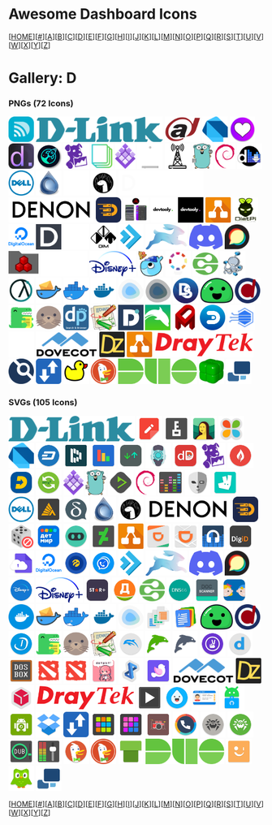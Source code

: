 # Awesome Dashboard Icons

[[HOME](..)][[#](gallery.md)][[A](gallery-a.md)][[B](gallery-b.md)][[C](gallery-c.md)][[D](gallery-d.md)][[E](gallery-e.md)][[F](gallery-f.md)][[G](gallery-g.md)][[H](gallery-h.md)][[I](gallery-i.md)][[J](gallery-j.md)][[K](gallery-k.md)][[L](gallery-l.md)][[M](gallery-m.md)][[N](gallery-n.md)][[O](gallery-o.md)][[P](gallery-p.md)][[Q](gallery-q.md)][[R](gallery-r.md)][[S](gallery-s.md)][[T](gallery-t.md)][[U](gallery-u.md)][[V](gallery-v.md)][[W](gallery-w.md)][[X](gallery-x.md)][[Y](gallery-y.md)][[Z](gallery-z.md)]

# Gallery: D

### PNGs (72 Icons)

<img src="../icons/d-link-wifi.png" alt="d-link-wifi" height="50"> <img src="../icons/d-link.png" alt="d-link" height="50"> <img src="../icons/dahua.png" alt="dahua" height="50"> <img src="../icons/dart.png" alt="dart" height="50"> <img src="../icons/dashboard-icons.png" alt="dashboard-icons" height="50"> <img src="../icons/dashdot.png" alt="dashdot" height="50"> <img src="../icons/dashy.png" alt="dashy" height="50"> <img src="../icons/datadog.png" alt="datadog" height="50"> <img src="../icons/davis.png" alt="davis" height="50"> <img src="../icons/dc-os.png" alt="dc-os" height="50"> <img src="../icons/dd-wrt-light.png" alt="dd-wrt-light" height="50"> <img src="../icons/dd-wrt.png" alt="dd-wrt" height="50"> <img src="../icons/ddns-updater.png" alt="ddns-updater" height="50"> <img src="../icons/debian.png" alt="debian" height="50"> <img src="../icons/deemix.png" alt="deemix" height="50"> <img src="../icons/dell.png" alt="dell" height="50"> <img src="../icons/deluge.png" alt="deluge" height="50"> <img src="../icons/deno-light.png" alt="deno-light" height="50"> <img src="../icons/deno.png" alt="deno" height="50"> <img src="../icons/denon-light.png" alt="denon-light" height="50"> <img src="../icons/denon.png" alt="denon" height="50"> <img src="../icons/deployarr.png" alt="deployarr" height="50"> <img src="../icons/develancacheui.png" alt="develancacheui" height="50"> <img src="../icons/devtooly-light.png" alt="devtooly-light" height="50"> <img src="../icons/devtooly.png" alt="devtooly" height="50"> <img src="../icons/diagrams-net.png" alt="diagrams-net" height="50"> <img src="../icons/dietpi.png" alt="dietpi" height="50"> <img src="../icons/digital-ocean.png" alt="digital-ocean" height="50"> <img src="../icons/dillinger.png" alt="dillinger" height="50"> <img src="../icons/dim-light.png" alt="dim-light" height="50"> <img src="../icons/dim.png" alt="dim" height="50"> <img src="../icons/directadmin.png" alt="directadmin" height="50"> <img src="../icons/directus.png" alt="directus" height="50"> <img src="../icons/discord.png" alt="discord" height="50"> <img src="../icons/discourse.png" alt="discourse" height="50"> <img src="../icons/diskover.png" alt="diskover" height="50"> <img src="../icons/disney-plus-light.png" alt="disney-plus-light" height="50"> <img src="../icons/disney-plus.png" alt="disney-plus" height="50"> <img src="../icons/diun.png" alt="diun" height="50"> <img src="../icons/diyhue.png" alt="diyhue" height="50"> <img src="../icons/dlna.png" alt="dlna" height="50"> <img src="../icons/docker-compose.png" alt="docker-compose" height="50"> <img src="../icons/docker-gc.png" alt="docker-gc" height="50"> <img src="../icons/docker-mailserver.png" alt="docker-mailserver" height="50"> <img src="../icons/docker-moby.png" alt="docker-moby" height="50"> <img src="../icons/docker.png" alt="docker" height="50"> <img src="../icons/dockge-light.png" alt="dockge-light" height="50"> <img src="../icons/dockge.png" alt="dockge" height="50"> <img src="../icons/dockstarter.png" alt="dockstarter" height="50"> <img src="../icons/docsify.png" alt="docsify" height="50"> <img src="../icons/docspell.png" alt="docspell" height="50"> <img src="../icons/docusaurus.png" alt="docusaurus" height="50"> <img src="../icons/docuseal.png" alt="docuseal" height="50"> <img src="../icons/dogpile.png" alt="dogpile" height="50"> <img src="../icons/dokuwiki.png" alt="dokuwiki" height="50"> <img src="../icons/dolibarr.png" alt="dolibarr" height="50"> <img src="../icons/dolphin.png" alt="dolphin" height="50"> <img src="../icons/domainmod.png" alt="domainmod" height="50"> <img src="../icons/domoticz.png" alt="domoticz" height="50"> <img src="../icons/dopplertask.png" alt="dopplertask" height="50"> <img src="../icons/double-take.png" alt="double-take" height="50"> <img src="../icons/dovecot.png" alt="dovecot" height="50"> <img src="../icons/dozzle.png" alt="dozzle" height="50"> <img src="../icons/draw.png" alt="draw" height="50"> <img src="../icons/draytek.png" alt="draytek" height="50"> <img src="../icons/drone.png" alt="drone" height="50"> <img src="../icons/droppy.png" alt="droppy" height="50"> <img src="../icons/duckdns.png" alt="duckdns" height="50"> <img src="../icons/duckduckgo.png" alt="duckduckgo" height="50"> <img src="../icons/duo.png" alt="duo" height="50"> <img src="../icons/duplicacy.png" alt="duplicacy" height="50"> <img src="../icons/duplicati.png" alt="duplicati" height="50">

### SVGs (105 Icons)

<img src="../icons/d-link.svg" alt="d-link" height="50"> <img src="../icons/d-notes.svg" alt="d-notes" height="50"> <img src="../icons/d00r.svg" alt="d00r" height="50"> <img src="../icons/dailyart.svg" alt="dailyart" height="50"> <img src="../icons/dailyhunt.svg" alt="dailyhunt" height="50"> <img src="../icons/dart.svg" alt="dart" height="50"> <img src="../icons/dash-wallet.svg" alt="dash-wallet" height="50"> <img src="../icons/dashlane.svg" alt="dashlane" height="50"> <img src="../icons/data-counter-widget.svg" alt="data-counter-widget" height="50"> <img src="../icons/data-monitor.svg" alt="data-monitor" height="50"> <img src="../icons/databot.svg" alt="databot" height="50"> <img src="../icons/datadex.svg" alt="datadex" height="50"> <img src="../icons/datadog.svg" alt="datadog" height="50"> <img src="../icons/dataeye.svg" alt="dataeye" height="50"> <img src="../icons/datovka.svg" alt="datovka" height="50"> <img src="../icons/davx-5.svg" alt="davx-5" height="50"> <img src="../icons/dc-os.svg" alt="dc-os" height="50"> <img src="../icons/ddns-updater.svg" alt="ddns-updater" height="50"> <img src="../icons/deadbeef.svg" alt="deadbeef" height="50"> <img src="../icons/debian.svg" alt="debian" height="50"> <img src="../icons/deezer.svg" alt="deezer" height="50"> <img src="../icons/deflemask.svg" alt="deflemask" height="50"> <img src="../icons/deliveroo.svg" alt="deliveroo" height="50"> <img src="../icons/dell.svg" alt="dell" height="50"> <img src="../icons/dellin.svg" alt="dellin" height="50"> <img src="../icons/deltachat.svg" alt="deltachat" height="50"> <img src="../icons/deluge.svg" alt="deluge" height="50"> <img src="../icons/deno.svg" alt="deno" height="50"> <img src="../icons/denon.svg" alt="denon" height="50"> <img src="../icons/deployarr.svg" alt="deployarr" height="50"> <img src="../icons/derandom.svg" alt="derandom" height="50"> <img src="../icons/detmir.svg" alt="detmir" height="50"> <img src="../icons/devhub.svg" alt="devhub" height="50"> <img src="../icons/deviantart.svg" alt="deviantart" height="50"> <img src="../icons/diagrams-net.svg" alt="diagrams-net" height="50"> <img src="../icons/didi-food.svg" alt="didi-food" height="50"> <img src="../icons/didi.svg" alt="didi" height="50"> <img src="../icons/difm-radio.svg" alt="difm-radio" height="50"> <img src="../icons/digid.svg" alt="digid" height="50"> <img src="../icons/digilocker.svg" alt="digilocker" height="50"> <img src="../icons/digital-ocean.svg" alt="digital-ocean" height="50"> <img src="../icons/dijital-operator.svg" alt="dijital-operator" height="50"> <img src="../icons/dingtone.svg" alt="dingtone" height="50"> <img src="../icons/directadmin.svg" alt="directadmin" height="50"> <img src="../icons/directus.svg" alt="directus" height="50"> <img src="../icons/discord.svg" alt="discord" height="50"> <img src="../icons/discourse.svg" alt="discourse" height="50"> <img src="../icons/disney-plus-alt.svg" alt="disney-plus-alt" height="50"> <img src="../icons/disney-plus.svg" alt="disney-plus" height="50"> <img src="../icons/disney-star-plus.svg" alt="disney-star-plus" height="50"> <img src="../icons/dixy.svg" alt="dixy" height="50"> <img src="../icons/dlna.svg" alt="dlna" height="50"> <img src="../icons/dns66.svg" alt="dns66" height="50"> <img src="../icons/doc-scanner.svg" alt="doc-scanner" height="50"> <img src="../icons/dochki-sinochki.svg" alt="dochki-sinochki" height="50"> <img src="../icons/docker-alt.svg" alt="docker-alt" height="50"> <img src="../icons/docker-mailserver.svg" alt="docker-mailserver" height="50"> <img src="../icons/docker-moby.svg" alt="docker-moby" height="50"> <img src="../icons/docker.svg" alt="docker" height="50"> <img src="../icons/dockge-light.svg" alt="dockge-light" height="50"> <img src="../icons/docs-to-go.svg" alt="docs-to-go" height="50"> <img src="../icons/docs-viewer.svg" alt="docs-viewer" height="50"> <img src="../icons/docsify.svg" alt="docsify" height="50"> <img src="../icons/docspell.svg" alt="docspell" height="50"> <img src="../icons/doctolib.svg" alt="doctolib" height="50"> <img src="../icons/docusaurus.svg" alt="docusaurus" height="50"> <img src="../icons/docuseal.svg" alt="docuseal" height="50"> <img src="../icons/dokuwiki.svg" alt="dokuwiki" height="50"> <img src="../icons/dolphin-emu.svg" alt="dolphin-emu" height="50"> <img src="../icons/dolphin-web-browser.svg" alt="dolphin-web-browser" height="50"> <img src="../icons/dolphin-zero-browser.svg" alt="dolphin-zero-browser" height="50"> <img src="../icons/dontkillmyapp.svg" alt="dontkillmyapp" height="50"> <img src="../icons/doodle.svg" alt="doodle" height="50"> <img src="../icons/dosbox.svg" alt="dosbox" height="50"> <img src="../icons/dota-2.svg" alt="dota-2" height="50"> <img src="../icons/dota.svg" alt="dota" height="50"> <img src="../icons/dotpict.svg" alt="dotpict" height="50"> <img src="../icons/double-twist-player.svg" alt="double-twist-player" height="50"> <img src="../icons/dove-icon-pack.svg" alt="dove-icon-pack" height="50"> <img src="../icons/dovecot.svg" alt="dovecot" height="50"> <img src="../icons/dozzle.svg" alt="dozzle" height="50"> <img src="../icons/dpd.svg" alt="dpd" height="50"> <img src="../icons/draytek.svg" alt="draytek" height="50"> <img src="../icons/dreams-player.svg" alt="dreams-player" height="50"> <img src="../icons/drink-water-reminder.svg" alt="drink-water-reminder" height="50"> <img src="../icons/driver-license.svg" alt="driver-license" height="50"> <img src="../icons/droid-ify.svg" alt="droid-ify" height="50"> <img src="../icons/droidcam.svg" alt="droidcam" height="50"> <img src="../icons/dropbox.svg" alt="dropbox" height="50"> <img src="../icons/droppy.svg" alt="droppy" height="50"> <img src="../icons/drum-pads-24.svg" alt="drum-pads-24" height="50"> <img src="../icons/drumpad.svg" alt="drumpad" height="50"> <img src="../icons/drums.svg" alt="drums" height="50"> <img src="../icons/drupe.svg" alt="drupe" height="50"> <img src="../icons/drweb-mcc.svg" alt="drweb-mcc" height="50"> <img src="../icons/drweb.svg" alt="drweb" height="50"> <img src="../icons/dub-music-player.svg" alt="dub-music-player" height="50"> <img src="../icons/dub-studio-eq.svg" alt="dub-studio-eq" height="50"> <img src="../icons/duck-duck-go.svg" alt="duck-duck-go" height="50"> <img src="../icons/duckduckgo.svg" alt="duckduckgo" height="50"> <img src="../icons/dukto.svg" alt="dukto" height="50"> <img src="../icons/duo.svg" alt="duo" height="50"> <img src="../icons/duokan-reader.svg" alt="duokan-reader" height="50"> <img src="../icons/duolingo.svg" alt="duolingo" height="50"> <img src="../icons/duplicati.svg" alt="duplicati" height="50">

[[HOME](..)][[#](gallery.md)][[A](gallery-a.md)][[B](gallery-b.md)][[C](gallery-c.md)][[D](gallery-d.md)][[E](gallery-e.md)][[F](gallery-f.md)][[G](gallery-g.md)][[H](gallery-h.md)][[I](gallery-i.md)][[J](gallery-j.md)][[K](gallery-k.md)][[L](gallery-l.md)][[M](gallery-m.md)][[N](gallery-n.md)][[O](gallery-o.md)][[P](gallery-p.md)][[Q](gallery-q.md)][[R](gallery-r.md)][[S](gallery-s.md)][[T](gallery-t.md)][[U](gallery-u.md)][[V](gallery-v.md)][[W](gallery-w.md)][[X](gallery-x.md)][[Y](gallery-y.md)][[Z](gallery-z.md)]

